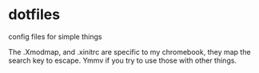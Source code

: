 dotfiles
========

config files for simple things

The .Xmodmap, and .xinitrc are specific to my chromebook, they map the search key to escape.  Ymmv if you try to use those with other things.

